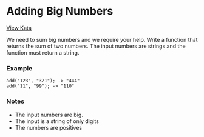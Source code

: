 # Adding Big Numbers
[View Kata](https://www.codewars.com/kata/525f4206b73515bffb000b21)

We need to sum big numbers and we require your help.
Write a function that returns the sum of two numbers. The input numbers are strings and the function must return a string.

### Example
```
add("123", "321"); -> "444"
add("11", "99"); -> "110"
```

### Notes
* The input numbers are big.
* The input is a string of only digits
* The numbers are positives

